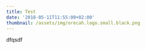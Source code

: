 ```yaml
---
title: Test
date: '2018-05-11T11:55:00+02:00'
thumbnail: /assets/img/orecah.logo.small.black.png
---
```

dfqsdf
